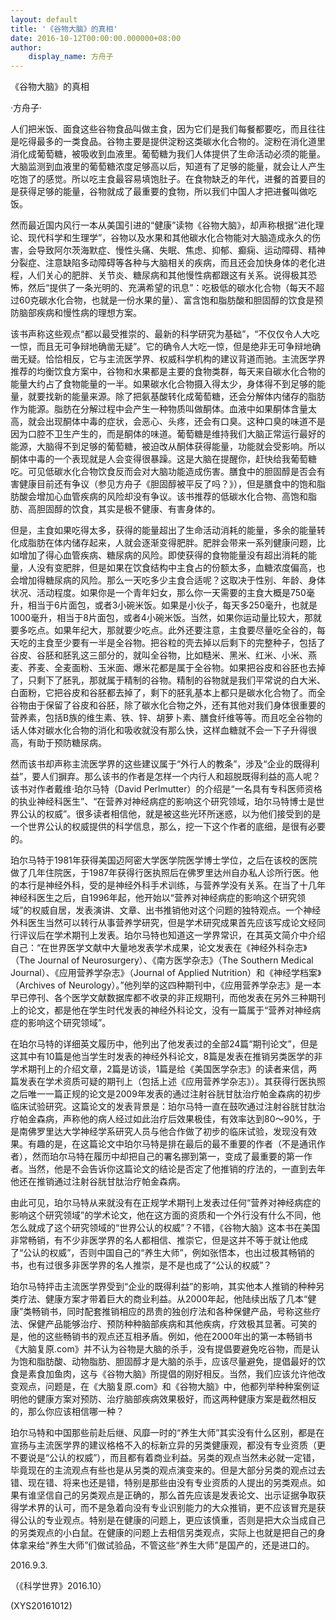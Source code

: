 ```yaml
---
layout: default
title: '《谷物大脑》的真相'
date: 2016-10-12T00:00:00.000000+08:00
author:
    display_name: 方舟子
---
```


《谷物大脑》的真相

·方舟子·

人们把米饭、面食这些谷物食品叫做主食，因为它们是我们每餐都要吃，而且往往是吃得最多的一类食品。谷物主要是提供淀粉这类碳水化合物的。淀粉在消化道里消化成葡萄糖，被吸收到血液里。葡萄糖为我们人体提供了生命活动必须的能量。大脑监测到血液里的葡萄糖浓度足够高以后，知道有了足够的能量，就会让人产生吃饱了的感觉。所以吃主食最容易填饱肚子。在食物缺乏的年代，进餐的首要目的是获得足够的能量，谷物就成了最重要的食物，所以我们中国人才把进餐叫做吃饭。

然而最近国内风行一本从美国引进的“健康”读物《谷物大脑》，却声称根据“进化理论、现代科学和生理学”，谷物以及水果和其他碳水化合物能对大脑造成永久的伤害，会导致阿尔茨海默症、慢性头痛、失眠、焦虑、抑郁、癫痫、运动障碍、精神分裂症、注意缺陷多动障碍等各种与大脑相关的疾病，而且还会加快身体的老化进程，人们关心的肥胖、关节炎、糖尿病和其他慢性病都跟这有关系。说得极其恐怖，然后“提供了一条光明的、充满希望的讯息”：吃极低的碳水化合物（每天不超过60克碳水化合物，也就是一份水果的量）、富含饱和脂肪酸和胆固醇的饮食是预防脑部疾病和慢性病的理想方案。

该书声称这些观点“都以最受推崇的、最新的科学研究为基础”，“不仅仅令人大吃一惊，而且无可争辩地确凿无疑”。它的确令人大吃一惊，但是绝非无可争辩地确凿无疑。恰恰相反，它与主流医学界、权威科学机构的建议背道而驰。主流医学界推荐的均衡饮食方案中，谷物和水果都是主要的食物类群，每天来自碳水化合物的能量大约占了食物能量的一半。如果碳水化合物摄入得太少，身体得不到足够的能量，就要找新的能量来源。除了把氨基酸转化成葡萄糖，还会分解体内储存的脂肪作为能源。脂肪在分解过程中会产生一种物质叫做酮体。血液中如果酮体含量太高，就会出现酮体中毒的症状，会恶心、头疼，还会有口臭。这种口臭的味道不是因为口腔不卫生产生的，而是酮体的味道。葡萄糖是维持我们大脑正常运行最好的能源，大脑得不到足够的葡萄糖，被迫改从酮体获得能量，功能就会受影响。所以酮体中毒的一个表现就是人会变得很暴躁。这是大脑在提醒你，赶快给我葡萄糖吃。可见低碳水化合物饮食反而会对大脑功能造成伤害。膳食中的胆固醇是否会有害健康目前还有争议（参见方舟子《胆固醇被平反了吗？》），但是膳食中的饱和脂肪酸会增加心血管疾病的风险却没有争议。该书推荐的低碳水化合物、高饱和脂肪、高胆固醇的饮食，其实是极不健康、有害身体的。

但是，主食如果吃得太多，获得的能量超出了生命活动消耗的能量，多余的能量转化成脂肪在体内储存起来，人就会逐渐变得肥胖。肥胖会带来一系列健康问题，比如增加了得心血管疾病、糖尿病的风险。即使获得的食物能量没有超出消耗的能量，人没有变肥胖，但是如果在饮食结构中主食占的份额太多，血糖浓度偏高，也会增加得糖尿病的风险。那么一天吃多少主食合适呢？这取决于性别、年龄、身体状况、活动程度。如果你是一个青年妇女，那么你一天需要的主食大概是750毫升，相当于6片面包，或者3小碗米饭。如果是小伙子，每天多250毫升，也就是1000毫升，相当于8片面包，或者4小碗米饭。当然，如果你运动量比较大，那就要多吃点。如果年纪大，那就要少吃点。此外还要注意，主食要尽量吃全谷的，每天吃的主食至少要有一半是全谷物。把谷粒的壳去掉以后剩下的完整种子，包括了谷皮、谷胚和胚乳这三部分的，就叫全谷物，比如糙米、黑米、红米、小米、燕麦、荞麦、全麦面粉、玉米面、爆米花都是属于全谷物。如果把谷皮和谷胚也去掉了，只剩下了胚乳，那就属于精制的谷物。精制的谷物就是我们平常说的白大米、白面粉，它把谷皮和谷胚都去掉了，剩下的胚乳基本上都只是碳水化合物了。而全谷物由于保留了谷皮和谷胚，除了碳水化合物之外，还有其他对我们身体很重要的营养素，包括B族的维生素、铁、锌、胡萝卜素、膳食纤维等等。而且吃全谷物的话人体对碳水化合物的消化和吸收就没有那么快，这样血糖就不会一下子升得很高，有助于预防糖尿病。

然而该书却声称主流医学界的这些建议属于“外行人的教条”，涉及“企业的既得利益”，要人们摒弃。那么该书的作者是怎样一个内行人和超脱既得利益的高人呢？该书对作者戴维·珀尔马特（David Perlmutter）的介绍是“一名具有专科医师资格的执业神经科医生”、“在营养对神经病症的影响这个研究领域，珀尔马特博士是世界公认的权威”。很多读者相信他，就是被这些光环所迷惑，以为他们接受到的是一个世界公认的权威提供的科学信息，那么，挖一下这个作者的底细，是很有必要的。

珀尔马特于1981年获得美国迈阿密大学医学院医学博士学位，之后在该校的医院做了几年住院医，于1987年获得行医执照后在佛罗里达州自办私人诊所行医。他的本行是神经外科，受的是神经外科手术训练，与营养学没有关系。在当了十几年神经科医生之后，自1996年起，他开始以“营养对神经病症的影响这个研究领域”的权威自居，发表演讲、文章、出书推销他对这个问题的独特观点。一个神经外科医生当然可以转行从事营养学研究，但是学术研究成果首先应该写成论文经同行评议后在学术期刊上发表。珀尔马特也知道这一学界常识，在其英文简介中介绍自己：“在世界医学文献中大量地发表学术成果，论文发表在《神经外科杂志》（The Journal of Neurosurgery）、《南方医学杂志》（The Southern Medical Journal）、《应用营养学杂志》（Journal of Applied Nutrition）和《神经学档案》（Archives of Neurology）。”他列举的这四种期刊中，《应用营养学杂志》是一本早已停刊、各个医学文献数据库都不收录的非正规期刊，而他发表在另外三种期刊上的论文，都是他在学生时代发表的神经外科论文，没有一篇属于“营养对神经病症的影响这个研究领域”。

在珀尔马特的详细英文履历中，他列出了他发表过的全部24篇“期刊论文”，但是这其中有10篇是他当学生时发表的神经外科论文，8篇是发表在推销另类医学的非学术期刊上的介绍文章，2篇是访谈，1篇是给《美国医学杂志》的读者来信，两篇发表在学术资质可疑的期刊上（包括上述《应用营养学杂志》）。其获得行医执照之后唯一一篇正规的论文是2009年发表的通过注射谷胱甘肽治疗帕金森病的初步临床试验研究。这篇论文的发表背景是：珀尔马特一直在鼓吹通过注射谷胱甘肽治疗帕金森病，声称他的病人经过如此治疗后效果极佳，有效率达到80～90%，于是南佛罗里达大学神经学系研究人员与他合作做了初步的临床试验，发现没有效果。有趣的是，在这篇论文中珀尔马特是排在最后的最不重要的作者（不是通讯作者），然而珀尔马特在履历中却把自己的署名挪到第一，变成了最重要的第一作者。当然，他是不会告诉你这篇论文的结论是否定了他推销的疗法的，一直到去年他还在推销通过注射谷胱甘肽治疗帕金森病。

由此可见，珀尔马特从来就没有在正规学术期刊上发表过任何“营养对神经病症的影响这个研究领域”的学术论文，他在这方面的资质和一个外行没有什么不同，他怎么就成了这个研究领域的“世界公认的权威”？不错，《谷物大脑》这本书在美国非常畅销，有不少非医学界的名人都相信、推崇它，但是这并不等于就让他成了“公认的权威”，否则中国自己的“养生大师”，例如张悟本，也出过极其畅销的书，也有过很多非医学界的名人推崇，是不是也成了“公认的权威”？

珀尔马特抨击主流医学界受到“企业的既得利益”的影响，其实他本人推销的种种另类疗法、健康方案才带着巨大的商业利益。从2000年起，他陆续出版了几本“健康”类畅销书，同时配套推销相应的昂贵的独创疗法和各种保健产品，号称这些疗法、保健产品能够治疗、预防种种脑部疾病和其他疾病，疗效极其显著。可笑的是，他的这些畅销书的观点还互相矛盾。例如，他在2000年出的第一本畅销书《大脑复原.com》并不认为谷物是大脑的杀手，没有提倡要避免吃谷物，而是认为饱和脂肪酸、动物脂肪、胆固醇才是大脑的杀手，应该尽量避免，提倡最好的饮食是素食加鱼肉，这与《谷物大脑》所提倡的刚好相反。当然，我们应该允许他改变观点，问题是，在《大脑复原.com》和《谷物大脑》中，他都列举种种案例证明他的健康方案对预防、治疗脑部疾病效果极好，而这两种健康方案是截然相反的，那么你应该相信哪一种？

珀尔马特和中国那些前赴后继、风靡一时的“养生大师”其实没有什么区别，都是在宣扬与主流医学界的建议格格不入的标新立异的另类健康观，都没有专业资质（更不要说是“公认的权威”），而且都有着商业利益。另类的观点当然未必就一定错，毕竟现在的主流观点有些也是从另类的观点演变来的。但是大部分另类的观点过去错、现在错、将来也还是错，特别是那些由没有专业资质的人提出的另类观点。如果有谁坚信自己的另类观点是正确的，那么首先应该是发表论文、出示证据争取获得学术界的认可，而不是急着向没有专业识别能力的大众推销，更不应该冒充是获得公认的专业观点。特别是在健康的问题上，更应该慎重，否则是把大众当成自己的另类观点的小白鼠。在健康的问题上去相信另类观点，实际上也就是把自己的身体拿来给“养生大师”们做试验品，不管这些“养生大师”是国产的，还是进口的。

2016.9.3.

（《科学世界》2016.10）

(XYS20161012)

